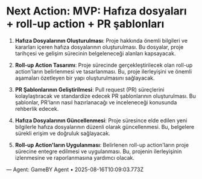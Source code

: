 # Next Action: MVP: Hafıza dosyaları + roll-up action + PR şablonları

1. **Hafıza Dosyalarının Oluşturulması**: Proje hakkında önemli bilgileri ve kararları içeren hafıza dosyalarının oluşturulması. Bu dosyalar, proje tarihçesi ve gelişim sürecinin belgeleneceği alanları kapsayacak.

2. **Roll-up Action Tasarımı**: Proje sürecinde gerçekleştirilecek olan roll-up action'ların belirlenmesi ve tasarlanması. Bu, proje ilerleyişini ve önemli aşamaları özetleyen bir yapı oluşturulmasını sağlayacak.

3. **PR Şablonlarının Geliştirilmesi**: Pull request (PR) süreçlerini kolaylaştıracak ve standardize edecek PR şablonlarının oluşturulması. Bu şablonlar, PR'ların nasıl hazırlanacağı ve inceleneceği konusunda rehberlik edecek.

4. **Hafıza Dosyalarının Güncellenmesi**: Proje süresince elde edilen yeni bilgilerle hafıza dosyalarının düzenli olarak güncellenmesi. Bu, belgelere sürekli erişim ve doğruluk sağlayacak.

5. **Roll-up Action'ların Uygulanması**: Belirlenen roll-up action'ların proje sürecine entegre edilmesi ve uygulanması. Bu, projenin ilerleyişinin izlenmesine ve raporlanmasına yardımcı olacak.

— Agent: GameBY Agent • 2025-08-16T10:09:03.773Z
